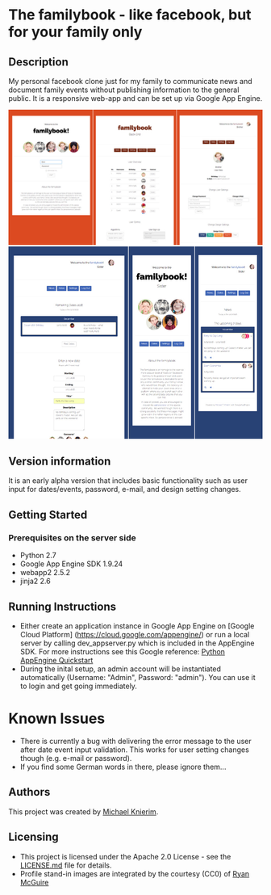 # The familybook - like facebook, but for your family only

## Description
My personal facebook clone just for my family to communicate news and document family events 
without publishing information to the general public. It is a responsive web-app and can be set 
up via Google App Engine.

![Screenshot 1 familybook](/imgs/screenshots/screenshot1.jpg "screenshot 1 familybook")
![Screenshot 2 familybook](/imgs/screenshots/screenshot2.jpg "screenshot 2 familybook")

## Version information
It is an early alpha version that includes basic 
functionality such as user input for dates/events, password, e-mail, and design setting changes. 

## Getting Started
### Prerequisites on the server side
* Python 2.7
* Google App Engine SDK 1.9.24
* webapp2 2.5.2
* jinja2 2.6

## Running Instructions
* Either create an application instance in Google App Engine on [Google Cloud Platform]
(https://cloud.google.com/appengine/) or run a local server by calling dev_appserver.py which is 
included in the AppEngine SDK. For more instructions see this Google reference: [Python AppEngine
 Quickstart](https://cloud.google.com/appengine/docs/python/quickstart)
* During the inital setup, an admin account will be instantiated automatically (Username: 
"Admin", Password: "admin"). You can use it to login and get going immediately. 

# Known Issues
* There is currently a bug with delivering the error message to the user after date event input 
validation. This works for user setting changes though (e.g. e-mail or password).
* If you find some German words in there, please ignore them...

## Authors
This project was created by [Michael Knierim](https://github.com/MKnierim).

## Licensing
* This project is licensed under the Apache 2.0 License - see the [LICENSE.md](LICENSE.md) file for 
details.
* Profile stand-in images are integrated by the courtesy (CC0) of [Ryan McGuire](http://www.gratisography.com)